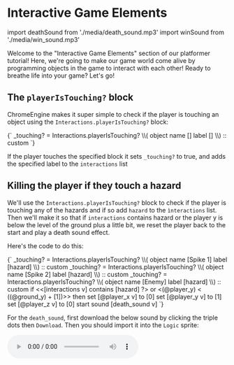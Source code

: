 # Interactive Game Elements

import deathSound from './media/death_sound.mp3'
import winSound from './media/win_sound.mp3'

Welcome to the "Interactive Game Elements" section of our platformer tutorial! Here, we're going to make our game world come alive by programming objects in the game to interact with each other! Ready to breathe life into your game? Let's go!

## The `playerIsTouching?` block

ChromeEngine makes it super simple to check if the player is touching an object using the  `Interactions.playerIsTouching?` block:

<ScratchBlocks>
{`
_touching? = Interactions.playerIsTouching? \\( object name  [] label  [] \\) :: custom
`}
</ScratchBlocks>

If the player touches the specified block it sets `_touching?` to true, and adds the specified label to the `interactions` list

## Killing the player if they touch a hazard

We'll use the `Interactions.playerIsTouching?` block to check if the player is touching any of the hazards and if so add `hazard` to the `ìnteractions` list. Then we'll make it so that if `interactions` contains hazard or the player y is below the level of the ground plus a little bit, we reset the player back to the start and play a death sound effect.

Here's the code to do this:

<ScratchBlocks>
{`
_touching? = Interactions.playerIsTouching? \\( object name  [Spike 1] label  [hazard] \\) :: custom
_touching? = Interactions.playerIsTouching? \\( object name  [Spike 2] label  [hazard] \\) :: custom
_touching? = Interactions.playerIsTouching? \\( object name  [Enemy] label  [hazard] \\) :: custom
if <<[interactions v] contains [hazard] ?> or <(@player_y) < ((@ground_y) + [1])>> then
    set [@player_x v] to [0]
    set [@player_y v] to [1]
    set [@player_z v] to [0] 
    start sound [death_sound v]
`}
</ScratchBlocks>

For the `death_sound`, first download the below sound by clicking the triple dots then `Download`. Then you should import it into the `Logic` sprite:

<audio src={deathSound} controls />


## Winning when touching the end platform
If the player is touching the end platform, we'll set a variable called `has_won?` to 1. We'll also must add the condition that `has_won?` must be 0, or they will repeatedly win the game! And again for dramatic effect lets play a happy sound. This time we directly use the `_touching?` variable instead of checking if the `interactions` list contains our label

<ScratchBlocks>
{`
_touching? = Interactions.playerIsTouching? \\( object name  [End] label  [] \\) :: custom
if <<(_touching?) = [1]> and <(has_won?) = [0]>> then
    set [has_won? v] to [1]
    start sound [win_sound v]
`}
</ScratchBlocks>

And again here's a sound byte for you to use for the `win_sound`:
<audio src={winSound} controls />

### Showing a win screen

Let's give the player a congratulatory message when they win! First make a costume titled `win_screen`in the `GUI` sprite and design your fantastic win message. Then just add the following to the `Game GUI()` script, in the `GUI` sprite, to show your message:

<ScratchBlocks>
{`
if <(has_won?) = [1]> then
    set size to [100] %
    go to x: [0] y: [0]
    switch costume to (win_screen v)
    stamp
`}
</ScratchBlocks>

This simply checks if we're in the `has_won` state and if so shows the win_screen.
## Finished code for interactions

If you got stuck you can simply copy the finished code from below:

![Finished Code](media/finished-code-interactions.png)

For more detailed information on object interactions in ChromeEngine, you can visit the guide [Object Interactions](/docs/user_docs/Interactions)

## Our Platformer is Complete!

![Congratulations!](https://media4.giphy.com/media/xT8qBepJQzUjXpeWU8/giphy.gif)

And there you have it! Our platformer game is now Complete! If you are struggling with any part we recommend you check out the [Platformer Tutorial](https://scratch.mit.edu/projects/926935828/) project on Scratch. If you click `See Inside` you can view all the final code and compare it to your own code.

We hope you enjoyed the tutorial and can't wait to see what you make with ChromeEngine! For now ... Keep on Scratching!

